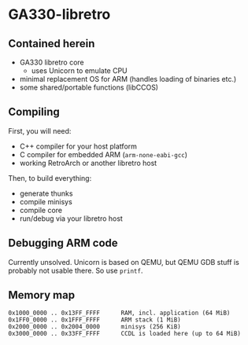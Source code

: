 # GA330-libretro

## Contained herein

- GA330 libretro core
    - uses Unicorn to emulate CPU
- minimal replacement OS for ARM (handles loading of binaries etc.)
- some shared/portable functions (libCCOS)

## Compiling

First, you will need:

- C++ compiler for your host platform
- C compiler for embedded ARM (`arm-none-eabi-gcc`)
- working RetroArch or another libretro host

Then, to build everything:

- generate thunks
- compile minisys
- compile core
- run/debug via your libretro host

## Debugging ARM code

Currently unsolved. Unicorn is based on QEMU, but QEMU GDB stuff is probably not usable there. So use `printf`.

## Memory map

    0x1000_0000 .. 0x13FF_FFFF      RAM, incl. application (64 MiB)
    0x1FF0_0000 .. 0x1FFF_FFFF      ARM stack (1 MiB)
    0x2000_0000 .. 0x2004_0000      minisys (256 KiB)
    0x3000_0000 .. 0x33FF_FFFF      CCDL is loaded here (up to 64 MiB)
